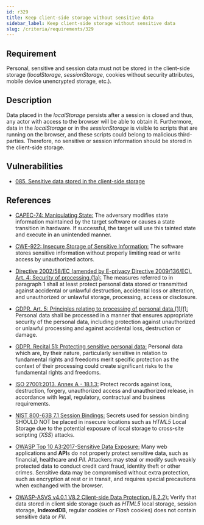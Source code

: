 ```yaml
---
id: r329
title: Keep client-side storage without sensitive data
sidebar_label: Keep client-side storage without sensitive data
slug: /criteria/requirements/329
---
```


## Requirement

Personal, sensitive and session data
must not be stored in the client-side storage
(*localStorage*, *sessionStorage*,
cookies without security attributes,
mobile device unencrypted storage, etc.).

## Description

Data placed in the *localStorage* persists
after a session is closed
and thus,
any actor with access to the browser
will be able to obtain it.
Furthermore,
data in the *localStorage*
or in the *sessionStorage*
is visible to scripts
that are running on the browser,
and these scripts could belong
to malicious third-parties.
Therefore,
no sensitive or session information
should be stored in the client-side storage.

## Vulnerabilities

- [085. Sensitive data stored in the client-side storage](/criteria/vulnerabilities/085)

## References

- [CAPEC-74: Manipulating State:](http://capec.mitre.org/data/definitions/74.html)
The adversary modifies
state information maintained
by the target software
or causes a state transition in hardware.
If successful,
the target will use this tainted state
and execute in an unintended manner.

- [CWE-922: Insecure Storage of Sensitive Information:](https://cwe.mitre.org/data/definitions/922.html)
The software stores sensitive information
without properly limiting read
or write access
by unauthorized actors.

- [Directive 2002/58/EC (amended by E-privacy Directive 2009/136/EC). Art. 4: Security of processing.(1a):](https://eur-lex.europa.eu/legal-content/EN/TXT/PDF/?uri=CELEX:02002L0058-20091219)
The measures referred to
in paragraph 1 shall at least protect
personal data stored or transmitted
against accidental or unlawful destruction,
accidental loss or alteration,
and unauthorized or unlawful storage,
processing, access or disclosure.

- [GDPR. Art. 5: Principles relating to processing of personal data.(1)(f):](https://gdpr-info.eu/art-5-gdpr/)
Personal data
shall be processed in a manner
that ensures appropriate security
of the personal data,
including protection against
unauthorized or unlawful processing
and against accidental loss,
destruction or damage.

- [GDPR. Recital 51: Protecting sensitive personal data:](https://gdpr-info.eu/recitals/no-51/)
Personal data which are,
by their nature,
particularly sensitive in relation to
fundamental rights and freedoms
merit specific protection
as the context of their processing
could create significant risks
to the fundamental rights
and freedoms.

- [ISO 27001:2013. Annex A - 18.1.3:](https://www.iso.org/obp/ui/#iso:std:54534:en)
Protect records against loss,
destruction, forgery,
unauthorized access
and unauthorized release,
in accordance with legal,
regulatory, contractual
and business requirements.

- [NIST 800-63B 7.1 Session Bindings:](https://pages.nist.gov/800-63-3/sp800-63b.html)
Secrets used for session binding
SHOULD NOT be placed in insecure locations
such as *HTML5* Local Storage
due to the potential exposure
of local storage to cross-site scripting (*XSS*) attacks.

- [OWASP Top 10 A3:2017-Sensitive Data Exposure:](https://owasp.org/www-project-top-ten/OWASP_Top_Ten_2017/Top_10-2017_A3-Sensitive_Data_Exposure)
Many web applications and **API**s
do not properly protect sensitive data,
such as financial,
healthcare and *PII*.
Attackers may steal
or modify such weakly protected data
to conduct credit card fraud,
identity theft or other crimes.
Sensitive data may be compromised
without extra protection,
such as encryption at rest
or in transit,
and requires special precautions
when exchanged with the browser.

- [OWASP-ASVS v4.0.1 V8.2 Client-side Data Protection.(8.2.2):](https://owasp.org/www-pdf-archive/OWASP_Application_Security_Verification_Standard_4.0-en.pdf)
Verify that data stored
in client side storage (such as *HTML5* local storage,
session storage, **IndexedDB**,
regular cookies or *Flash* cookies)
does not contain sensitive data or *PII*.

